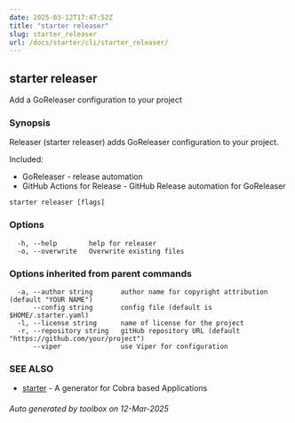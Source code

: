 ```yaml
---
date: 2025-03-12T17:47:52Z
title: "starter releaser"
slug: starter_releaser
url: /docs/starter/cli/starter_releaser/
---
```

## starter releaser

Add a GoReleaser configuration to your project

### Synopsis

Releaser (starter releaser) adds GoReleaser configuration to your project.

Included:
* GoReleaser - release automation
* GitHub Actions for Release - GitHub Release automation for GoReleaser

```
starter releaser [flags]
```

### Options

```
  -h, --help        help for releaser
  -o, --overwrite   Overwrite existing files
```

### Options inherited from parent commands

```
  -a, --author string       author name for copyright attribution (default "YOUR NAME")
      --config string       config file (default is $HOME/.starter.yaml)
  -l, --license string      name of license for the project
  -r, --repository string   gitHub repository URL (default "https://github.com/your/project")
      --viper               use Viper for configuration
```

### SEE ALSO

* [starter](/docs/starter/cli/starter/)	 - A generator for Cobra based Applications

###### Auto generated by toolbox on 12-Mar-2025

